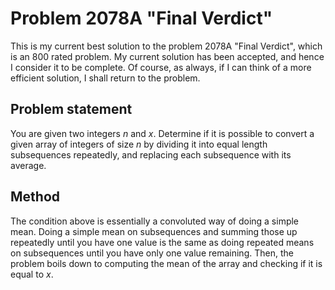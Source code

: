 # Problem 2078A "Final Verdict"
This is my current best solution to the problem 2078A "Final Verdict", which is an 800 rated problem. My current solution has been accepted, and hence I consider it to be complete. Of course, as always, if I can think of a more efficient solution, I shall return to the problem. 

## Problem statement
You are given two integers $n$ and $x$. Determine if it is possible to convert a given array of integers of size $n$ by dividing it into equal length subsequences repeatedly, and replacing each subsequence with its average.

## Method
The condition above is essentially a convoluted way of doing a simple mean. Doing a simple mean on subsequences and summing those up repeatedly until you have one value is the same as doing repeated means on subsequences until you have only one value remaining. Then, the problem boils down to computing the mean of the array and checking if it is equal to $x$.
